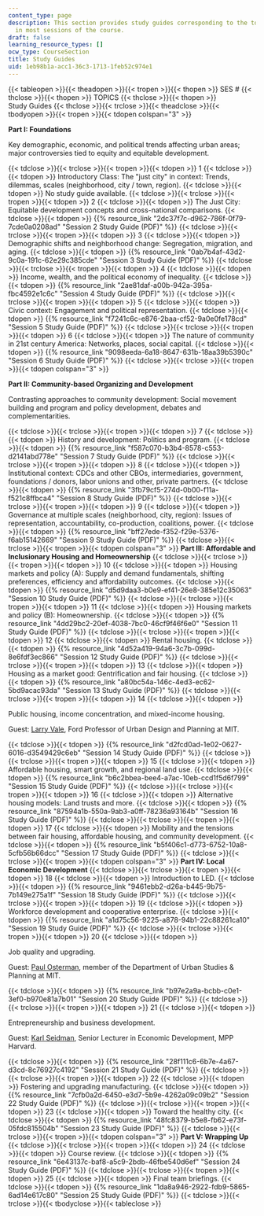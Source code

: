 ```yaml
---
content_type: page
description: This section provides study guides corresponding to the topics covered
  in most sessions of the course.
draft: false
learning_resource_types: []
ocw_type: CourseSection
title: Study Guides
uid: 1eb98b1a-acc1-36c3-1713-1feb52c974e1
---
```

{{< tableopen >}}{{< theadopen >}}{{< tropen >}}{{< thopen >}}
SES #
{{< thclose >}}{{< thopen >}}
TOPICS
{{< thclose >}}{{< thopen >}}
Study Guides
{{< thclose >}}{{< trclose >}}{{< theadclose >}}{{< tbodyopen >}}{{< tropen >}}{{< tdopen colspan="3" >}}

**Part I: Foundations**

Key demographic, economic, and political trends affecting urban areas; major controversies tied to equity and equitable development.

{{< tdclose >}}{{< trclose >}}{{< tropen >}}{{< tdopen >}}
1
{{< tdclose >}}{{< tdopen >}}
Introductory Class: The "just city" in context: Trends, dilemmas, scales (neighborhood, city / town, region).
{{< tdclose >}}{{< tdopen >}}
No study guide available.
{{< tdclose >}}{{< trclose >}}{{< tropen >}}{{< tdopen >}}
2
{{< tdclose >}}{{< tdopen >}}
The Just City: Equitable development concepts and cross-national comparisons.
{{< tdclose >}}{{< tdopen >}}
{{% resource_link "2dc37f7c-d962-786f-0f79-7cde0a0208ad" "Session 2 Study Guide (PDF)" %}}
{{< tdclose >}}{{< trclose >}}{{< tropen >}}{{< tdopen >}}
3
{{< tdclose >}}{{< tdopen >}}
Demographic shifts and neighborhood change: Segregation, migration, and aging.
{{< tdclose >}}{{< tdopen >}}
{{% resource_link "0ab7b4af-43d2-9c0a-191c-62e29c385cde" "Session 3 Study Guide (PDF)" %}}
{{< tdclose >}}{{< trclose >}}{{< tropen >}}{{< tdopen >}}
4
{{< tdclose >}}{{< tdopen >}}
Income, wealth, and the political economy of inequality.
{{< tdclose >}}{{< tdopen >}}
{{% resource_link "2ae81daf-a00b-942a-395a-fbc4592e1c6c" "Session 4 Study Guide (PDF)" %}}
{{< tdclose >}}{{< trclose >}}{{< tropen >}}{{< tdopen >}}
5
{{< tdclose >}}{{< tdopen >}}
Civic context: Engagement and political representation.
{{< tdclose >}}{{< tdopen >}}
{{% resource_link "f7241c6c-e876-2baa-cf52-9a0e0fe178cd" "Session 5 Study Guide (PDF)" %}}
{{< tdclose >}}{{< trclose >}}{{< tropen >}}{{< tdopen >}}
6
{{< tdclose >}}{{< tdopen >}}
The nature of community in 21st century America: Networks, places, social capital.
{{< tdclose >}}{{< tdopen >}}
{{% resource_link "9098eeda-6a18-8647-631b-18aa39b5390c" "Session 6 Study Guide (PDF)" %}}
{{< tdclose >}}{{< trclose >}}{{< tropen >}}{{< tdopen colspan="3" >}}

**Part II: Community-based Organizing and Development**

Contrasting approaches to community development: Social movement building and program and policy development, debates and complementarities.

{{< tdclose >}}{{< trclose >}}{{< tropen >}}{{< tdopen >}}
7
{{< tdclose >}}{{< tdopen >}}
History and development: Politics and program.
{{< tdclose >}}{{< tdopen >}}
{{% resource_link "f587c070-b3b4-8578-c553-d2141abd778e" "Session 7 Study Guide (PDF)" %}}
{{< tdclose >}}{{< trclose >}}{{< tropen >}}{{< tdopen >}}
8
{{< tdclose >}}{{< tdopen >}}
Institutional context: CDCs and other CBOs, intermediaries, government, foundations / donors, labor unions and other, private partners.
{{< tdclose >}}{{< tdopen >}}
{{% resource_link "3fb79cf5-274d-0b00-f11a-f521c8ffbca4" "Session 8 Study Guide (PDF)" %}}
{{< tdclose >}}{{< trclose >}}{{< tropen >}}{{< tdopen >}}
9
{{< tdclose >}}{{< tdopen >}}
Governance at multiple scales (neighborhood, city, region): Issues of representation, accountability, co-production, coalitions, power.
{{< tdclose >}}{{< tdopen >}}
{{% resource_link "bff27ede-f352-f29e-5376-f6ab15142669" "Session 9 Study Guide (PDF)" %}}
{{< tdclose >}}{{< trclose >}}{{< tropen >}}{{< tdopen colspan="3" >}}
**Part III: Affordable and Inclusionary Housing and Homeownership**
{{< tdclose >}}{{< trclose >}}{{< tropen >}}{{< tdopen >}}
10
{{< tdclose >}}{{< tdopen >}}
Housing markets and policy (A): Supply and demand fundamentals, shifting preferences, efficiency and affordability outcomes.
{{< tdclose >}}{{< tdopen >}}
{{% resource_link "d5d9daa3-b0e9-ef41-26e8-385e12c35063" "Session 10 Study Guide (PDF)" %}}
{{< tdclose >}}{{< trclose >}}{{< tropen >}}{{< tdopen >}}
11
{{< tdclose >}}{{< tdopen >}}
Housing markets and policy (B): Homeownership.
{{< tdclose >}}{{< tdopen >}}
{{% resource_link "4dd29bc2-20ef-4038-7bc0-46cf9f46f6e0" "Session 11 Study Guide (PDF)" %}}
{{< tdclose >}}{{< trclose >}}{{< tropen >}}{{< tdopen >}}
12
{{< tdclose >}}{{< tdopen >}}
Rental housing.
{{< tdclose >}}{{< tdopen >}}
{{% resource_link "4d52a419-94a6-3c7b-099d-8e6fdf3ec866" "Session 12 Study Guide (PDF)" %}}
{{< tdclose >}}{{< trclose >}}{{< tropen >}}{{< tdopen >}}
13
{{< tdclose >}}{{< tdopen >}}
Housing as a market good: Gentrification and fair housing.
{{< tdclose >}}{{< tdopen >}}
{{% resource_link "a80bc54a-146c-4ed3-ec62-5bd9acac93da" "Session 13 Study Guide (PDF)" %}}
{{< tdclose >}}{{< trclose >}}{{< tropen >}}{{< tdopen >}}
14
{{< tdclose >}}{{< tdopen >}}

Public housing, income concentration, and mixed-income housing.

Guest: [Larry Vale](https://dusp.mit.edu/people/lawrence-vale), Ford Professor of Urban Design and Planning at MIT.

{{< tdclose >}}{{< tdopen >}}
{{% resource_link "d2fcd0ad-1e02-0627-6016-d3549429c6eb" "Session 14 Study Guide (PDF)" %}}
{{< tdclose >}}{{< trclose >}}{{< tropen >}}{{< tdopen >}}
15
{{< tdclose >}}{{< tdopen >}}
Affordable housing, smart growth, and regional land use.
{{< tdclose >}}{{< tdopen >}}
{{% resource_link "b6c2bbea-bee4-a7ac-10eb-ccd1f5d6f799" "Session 15 Study Guide (PDF)" %}}
{{< tdclose >}}{{< trclose >}}{{< tropen >}}{{< tdopen >}}
16
{{< tdclose >}}{{< tdopen >}}
Alternative housing models: Land trusts and more.
{{< tdclose >}}{{< tdopen >}}
{{% resource_link "87594a1b-550a-9ab3-a0ff-78236a93164b" "Session 16 Study Guide (PDF)" %}}
{{< tdclose >}}{{< trclose >}}{{< tropen >}}{{< tdopen >}}
17
{{< tdclose >}}{{< tdopen >}}
Mobility and the tensions between fair housing, affordable housing, and community development.
{{< tdclose >}}{{< tdopen >}}
{{% resource_link "b5f406c1-d773-6752-10a8-5cfb56b66dcc" "Session 17 Study Guide (PDF)" %}}
{{< tdclose >}}{{< trclose >}}{{< tropen >}}{{< tdopen colspan="3" >}}
**Part IV: Local Economic Development**
{{< tdclose >}}{{< trclose >}}{{< tropen >}}{{< tdopen >}}
18
{{< tdclose >}}{{< tdopen >}}
Introduction to LED.
{{< tdclose >}}{{< tdopen >}}
{{% resource_link "9461ebb2-d26a-b445-9b75-7b149e275a1f" "Session 18 Study Guide (PDF)" %}}
{{< tdclose >}}{{< trclose >}}{{< tropen >}}{{< tdopen >}}
19
{{< tdclose >}}{{< tdopen >}}
Workforce development and cooperative enterprise.
{{< tdclose >}}{{< tdopen >}}
{{% resource_link "a1d75c56-9225-a878-94b1-22c88261ca10" "Session 19 Study Guide (PDF)" %}}
{{< tdclose >}}{{< trclose >}}{{< tropen >}}{{< tdopen >}}
20
{{< tdclose >}}{{< tdopen >}}

Job quality and upgrading.

Guest: [Paul Osterman](http://web.mit.edu/osterman/www/), member of the Department of Urban Studies & Planning at MIT.

{{< tdclose >}}{{< tdopen >}}
{{% resource_link "b97e2a9a-bcbb-c0e1-3ef0-b970e81a7b01" "Session 20 Study Guide (PDF)" %}}
{{< tdclose >}}{{< trclose >}}{{< tropen >}}{{< tdopen >}}
21
{{< tdclose >}}{{< tdopen >}}

Entrepreneurship and business development.

Guest: [Karl Seidman](https://ilp.mit.edu/node/52150), Senior Lecturer in Economic Development, MPP Harvard.

{{< tdclose >}}{{< tdopen >}}
{{% resource_link "28f111c6-6b7e-4a67-d3cd-8c76927c4192" "Session 21 Study Guide (PDF)" %}}
{{< tdclose >}}{{< trclose >}}{{< tropen >}}{{< tdopen >}}
22
{{< tdclose >}}{{< tdopen >}}
Fostering and upgrading manufacturing.
{{< tdclose >}}{{< tdopen >}}
{{% resource_link "7cfb0a2d-6450-e3d7-5b9e-4262a09c09b2" "Session 22 Study Guide (PDF)" %}}
{{< tdclose >}}{{< trclose >}}{{< tropen >}}{{< tdopen >}}
23
{{< tdclose >}}{{< tdopen >}}
Toward the healthy city.
{{< tdclose >}}{{< tdopen >}}
{{% resource_link "48fc8379-b5e8-fb62-e73f-05fdc815504b" "Session 23 Study Guide (PDF)" %}}
{{< tdclose >}}{{< trclose >}}{{< tropen >}}{{< tdopen colspan="3" >}}
**Part V: Wrapping Up**
{{< tdclose >}}{{< trclose >}}{{< tropen >}}{{< tdopen >}}
24
{{< tdclose >}}{{< tdopen >}}
Course review.
{{< tdclose >}}{{< tdopen >}}
{{% resource_link "6e43137c-baf8-a5c9-2bdb-46fbe540d6ef" "Session 24 Study Guide (PDF)" %}}
{{< tdclose >}}{{< trclose >}}{{< tropen >}}{{< tdopen >}}
25
{{< tdclose >}}{{< tdopen >}}
Final team briefings.
{{< tdclose >}}{{< tdopen >}}
{{% resource_link "1da8a946-2922-fdb9-5865-6ad14e617c80" "Session 25 Study Guide (PDF)" %}}
{{< tdclose >}}{{< trclose >}}{{< tbodyclose >}}{{< tableclose >}}
